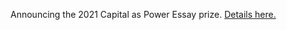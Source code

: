 Announcing the 2021 Capital as Power Essay prize. [Details here.](https://capitalaspower.com/recasp/annual-essay-prize/)
